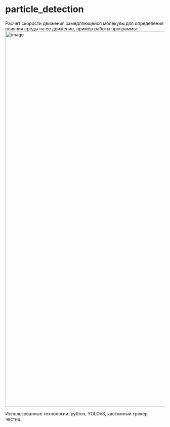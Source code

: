# particle_detection
Расчет скорости движения замедляющейся молекулы для определения влияния среды на ее движение, пример работы программы:
<img width="1188" alt="image" src="https://github.com/user-attachments/assets/9e83831f-611f-4801-9882-b9ae47aec54c" />

Использованные технологии: python, YOLOv8, кастомный трекер частиц.
